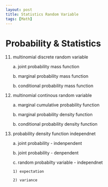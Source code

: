 ```yaml
---
layout: post
title: Statistics Random Variable
tags: [Math]
---
```

# Probability & Statistics

11. multinomial discrete random variable

    a. joint probability mass function

    b. marginal probability mass function

    b. conditional probability mass function


12. multinomial continous random variable

    a. marginal cumulative probability function

    b. marginal probability density function

    b. conditional probability density function

13. probability density function independnet

    a. joint probability - indenpendent

    b. joint probability - denpendent

    c. random probabilty variable - independnet

        1) expectation

        2) variance
